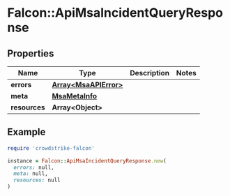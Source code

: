 # Falcon::ApiMsaIncidentQueryResponse

## Properties

| Name | Type | Description | Notes |
| ---- | ---- | ----------- | ----- |
| **errors** | [**Array&lt;MsaAPIError&gt;**](MsaAPIError.md) |  |  |
| **meta** | [**MsaMetaInfo**](MsaMetaInfo.md) |  |  |
| **resources** | **Array&lt;Object&gt;** |  |  |

## Example

```ruby
require 'crowdstrike-falcon'

instance = Falcon::ApiMsaIncidentQueryResponse.new(
  errors: null,
  meta: null,
  resources: null
)
```

